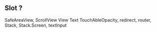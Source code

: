 ## Slot ? 
SafeAreaView,
ScrollView
View
Text
TouchAbleOpacity,
redirect,
router,
Stack, Stack.Screen,
textInput